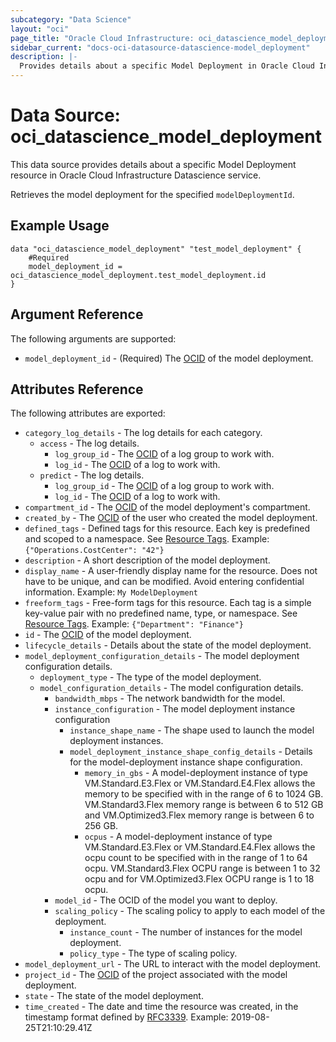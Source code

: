 ```yaml
---
subcategory: "Data Science"
layout: "oci"
page_title: "Oracle Cloud Infrastructure: oci_datascience_model_deployment"
sidebar_current: "docs-oci-datasource-datascience-model_deployment"
description: |-
  Provides details about a specific Model Deployment in Oracle Cloud Infrastructure Data Science service
---
```


# Data Source: oci_datascience_model_deployment
This data source provides details about a specific Model Deployment resource in Oracle Cloud Infrastructure Datascience service.

Retrieves the model deployment for the specified `modelDeploymentId`.

## Example Usage

```hcl
data "oci_datascience_model_deployment" "test_model_deployment" {
	#Required
	model_deployment_id = oci_datascience_model_deployment.test_model_deployment.id
}
```

## Argument Reference

The following arguments are supported:

* `model_deployment_id` - (Required) The [OCID](https://docs.cloud.oracle.com/iaas/Content/General/Concepts/identifiers.htm) of the model deployment.


## Attributes Reference

The following attributes are exported:

* `category_log_details` - The log details for each category.
	* `access` - The log details.
		* `log_group_id` - The [OCID](https://docs.cloud.oracle.com/iaas/Content/General/Concepts/identifiers.htm) of a log group to work with.
		* `log_id` - The [OCID](https://docs.cloud.oracle.com/iaas/Content/General/Concepts/identifiers.htm) of a log to work with.
	* `predict` - The log details.
		* `log_group_id` - The [OCID](https://docs.cloud.oracle.com/iaas/Content/General/Concepts/identifiers.htm) of a log group to work with.
		* `log_id` - The [OCID](https://docs.cloud.oracle.com/iaas/Content/General/Concepts/identifiers.htm) of a log to work with.
* `compartment_id` - The [OCID](https://docs.cloud.oracle.com/iaas/Content/General/Concepts/identifiers.htm) of the model deployment's compartment.
* `created_by` - The [OCID](https://docs.cloud.oracle.com/iaas/Content/General/Concepts/identifiers.htm) of the user who created the model deployment.
* `defined_tags` - Defined tags for this resource. Each key is predefined and scoped to a namespace. See [Resource Tags](https://docs.cloud.oracle.com/iaas/Content/General/Concepts/resourcetags.htm). Example: `{"Operations.CostCenter": "42"}`
* `description` - A short description of the model deployment.
* `display_name` - A user-friendly display name for the resource. Does not have to be unique, and can be modified. Avoid entering confidential information. Example: `My ModelDeployment`
* `freeform_tags` - Free-form tags for this resource. Each tag is a simple key-value pair with no predefined name, type, or namespace. See [Resource Tags](https://docs.cloud.oracle.com/iaas/Content/General/Concepts/resourcetags.htm). Example: `{"Department": "Finance"}`
* `id` - The [OCID](https://docs.cloud.oracle.com/iaas/Content/General/Concepts/identifiers.htm) of the model deployment.
* `lifecycle_details` - Details about the state of the model deployment.
* `model_deployment_configuration_details` - The model deployment configuration details.
	* `deployment_type` - The type of the model deployment.
	* `model_configuration_details` - The model configuration details.
		* `bandwidth_mbps` - The network bandwidth for the model.
		* `instance_configuration` - The model deployment instance configuration
			* `instance_shape_name` - The shape used to launch the model deployment instances.
			* `model_deployment_instance_shape_config_details` - Details for the model-deployment instance shape configuration.
				* `memory_in_gbs` - A model-deployment instance of type VM.Standard.E3.Flex or VM.Standard.E4.Flex allows the memory to be specified with in the range of 6 to 1024 GB. VM.Standard3.Flex memory range is between 6 to 512 GB and VM.Optimized3.Flex memory range is between 6 to 256 GB. 
				* `ocpus` - A model-deployment instance of type VM.Standard.E3.Flex or VM.Standard.E4.Flex allows the ocpu count to be specified with in the range of 1 to 64 ocpu. VM.Standard3.Flex OCPU range is between 1 to 32 ocpu and for VM.Optimized3.Flex OCPU range is 1 to 18 ocpu.
		* `model_id` - The OCID of the model you want to deploy.
		* `scaling_policy` - The scaling policy to apply to each model of the deployment.
			* `instance_count` - The number of instances for the model deployment.
			* `policy_type` - The type of scaling policy.
* `model_deployment_url` - The URL to interact with the model deployment.
* `project_id` - The [OCID](https://docs.cloud.oracle.com/iaas/Content/General/Concepts/identifiers.htm) of the project associated with the model deployment.
* `state` - The state of the model deployment.
* `time_created` - The date and time the resource was created, in the timestamp format defined by [RFC3339](https://tools.ietf.org/html/rfc3339). Example: 2019-08-25T21:10:29.41Z 
